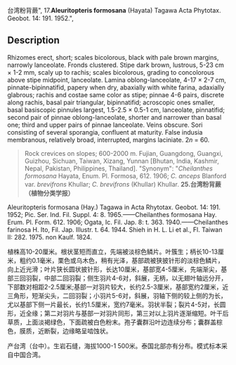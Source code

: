 台湾粉背蕨",
17.**Aleuritopteris formosana** (Hayata) Tagawa Acta Phytotax. Geobot. 14: 191. 1952.",

## Description
Rhizomes erect, short; scales bicolorous, black with pale brown margins, narrowly lanceolate. Fronds clustered. Stipe dark brown, lustrous, 5-23 cm × 1-2 mm, scaly up to rachis; scales bicolorous, grading to concolorous above stipe midpoint, lanceolate. Lamina oblong-lanceolate, 4-17 × 2-7 cm, pinnate-bipinnatifid, papery when dry, abaxially with white farina, adaxially glabrous; rachis and costae same color as stipe; pinnae 4-6 pairs, discrete along rachis, basal pair triangular, bipinnatifid; acroscopic ones smaller, basal basiscopic pinnules largest, 1.5-2.5 × 0.5-1 cm, lanceolate, pinnatifid; second pair of pinnae oblong-lanceolate, shorter and narrower than basal one; third and upper pairs of pinnae lanceolate. Veins obscure. Sori consisting of several sporangia, confluent at maturity. False indusia membranous, relatively broad, interrupted, margins laciniate. 2*n* = 60.

> Rock crevices on slopes; 600-2000 m. Fujian, Guangdong, Guangxi, Guizhou, Sichuan, Taiwan, Xizang, Yunnan [Bhutan, India, Kashmir, Nepal, Pakistan, Philippines, Thailand].
  "Synonym": "*Cheilanthes formosana* Hayata, Enum. Pl. Formosa, 612. 1906; *C. anceps* Blanford var. *brevifrons* Khullar; *C. brevifrons* (Khullar) Khullar.
**25.台湾粉背蕨（植物分类学报）**

Aleuritopteris formosana (Hay.) Tagawa in Acta Rhytotax. Geobot. 14: 191. 1952; Pic. Ser. Ind. Fil. Suppl. 4: 8. 1965.——Cheilanthes formosana Hay. Erum. Pl. Form. 612. 1906; Ogata, Ic. Fil. Jap. 8: t. 363. 1940.——Cheilanthes farinosa H. Ito, Fil. Jap. Illustr. t. 64. 1944. Shieh in H. L. Li et al., Fl. Taiwan II: 282. 1975. non Kaulf. 1824.

植株高10-20厘米。根状茎短而直立，先端被淡棕色鳞片。叶簇生；柄长10-13厘米，粗约0.1毫米，栗色或乌木色，稍有光泽，基部疏被狭披针形的淡棕色鳞片，向上近光滑；叶片狭长圆状披针形，长达10厘米，基部宽4-5厘米，先端渐尖，基部三回羽裂，中部二回羽裂；侧生羽片4-6对，斜展，无柄，以无翅叶轴远分开，下部数对相距2-2.5厘米;基部一对羽片较大，长约2.5-3厘米，基部宽约2厘米，近三角形，短渐尖头，二回羽裂；小羽片5-6对，斜展，羽轴下侧的较上侧的为长，尤以基部下侧一片最长，长约1.5厘米，宽约7毫米。羽状半裂；裂片4-5对，长圆形，近全缘；第二对羽片与基部一对羽片同形，第三对以上羽片逐渐缩短。叶干后草质，上面淡褐绿色，下面疏被白色粉末。孢子囊群沿叶边连续分布；囊群盖棕色，膜质，近断裂，边缘略呈啮蚀状。

产台湾（台中）。生岩石缝，海拔1000-1 500米。泰国北部亦有分布。模式标本采自中国合湾。

